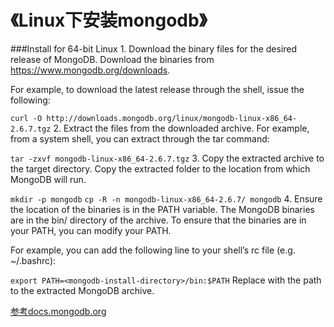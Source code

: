 《Linux下安装mongodb》
==========

###Install for 64-bit Linux
1.
Download the binary files for the desired release of MongoDB.
Download the binaries from https://www.mongodb.org/downloads.

For example, to download the latest release through the shell, issue the following:

`curl -O http://downloads.mongodb.org/linux/mongodb-linux-x86_64-2.6.7.tgz`
2.
Extract the files from the downloaded archive.
For example, from a system shell, you can extract through the tar command:

`tar -zxvf mongodb-linux-x86_64-2.6.7.tgz`
3.
Copy the extracted archive to the target directory.
Copy the extracted folder to the location from which MongoDB will run.

`mkdir -p mongodb`
`cp -R -n mongodb-linux-x86_64-2.6.7/ mongodb`
4.
Ensure the location of the binaries is in the PATH variable.
The MongoDB binaries are in the bin/ directory of the archive. To ensure that the binaries are in your PATH, you can modify your PATH.

For example, you can add the following line to your shell’s rc file (e.g. ~/.bashrc):

`export PATH=<mongodb-install-directory>/bin:$PATH`
Replace <mongodb-install-directory> with the path to the extracted MongoDB archive.


 


 

[参考docs.mongodb.org](http://docs.mongodb.org/manual/tutorial/install-mongodb-on-linux/)

